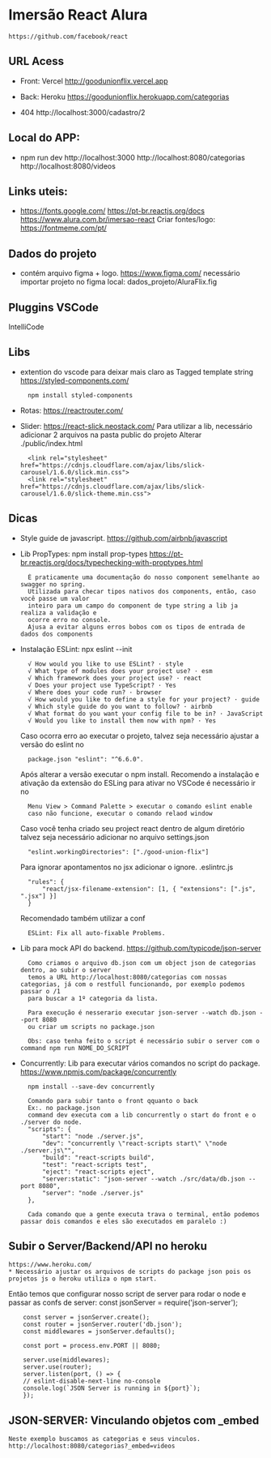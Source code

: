 # Imersão React Alura

    https://github.com/facebook/react


## URL Acess
* Front: Vercel
http://goodunionflix.vercel.app

* Back: Heroku
https://goodunionflix.herokuapp.com/categorias

* 404
http://localhost:3000/cadastro/2


## Local do APP: 
    
* npm run dev
    http://localhost:3000
    http://localhost:8080/categorias
    http://localhost:8080/videos

## Links uteis:
* 
    https://fonts.google.com/
    https://pt-br.reactjs.org/docs
    https://www.alura.com.br/imersao-react
    Criar fontes/logo:
    https://fontmeme.com/pt/

## Dados do projeto
 * contém arquivo figma + logo. https://www.figma.com/
necessário importar projeto no figma local: dados_projeto/AluraFlix.fig

## Pluggins VSCode
IntelliCode

## Libs
* extention do vscode para deixar mais claro as Tagged template string https://styled-components.com/

        npm install styled-components

* Rotas:  https://reactrouter.com/

* Slider:  https://react-slick.neostack.com/
    Para utilizar a lib, necessário adicionar 2 arquivos na pasta public do projeto
    Alterar ./public/index.html

        <link rel="stylesheet" href="https://cdnjs.cloudflare.com/ajax/libs/slick-carousel/1.6.0/slick.min.css">
        <link rel="stylesheet" href="https://cdnjs.cloudflare.com/ajax/libs/slick-carousel/1.6.0/slick-theme.min.css">


## Dicas
* Style guide de javascript.
    https://github.com/airbnb/javascript

* Lib PropTypes: npm install prop-types
    https://pt-br.reactjs.org/docs/typechecking-with-proptypes.html

        É praticamente uma documentação do nosso component semelhante ao swagger no spring.
        Utilizada para checar tipos nativos dos components, então, caso você passe um valor 
        inteiro para um campo do component de type string a lib ja realiza a validação e 
        ocorre erro no console. 
        Ajusa a evitar alguns erros bobos com os tipos de entrada de dados dos components

* Instalação ESLint: npx eslint --init

        √ How would you like to use ESLint? · style       
        √ What type of modules does your project use? · esm
        √ Which framework does your project use? · react
        √ Does your project use TypeScript? · Yes
        √ Where does your code run? · browser
        √ How would you like to define a style for your project? · guide
        √ Which style guide do you want to follow? · airbnb
        √ What format do you want your config file to be in? · JavaScript
        √ Would you like to install them now with npm? · Yes

    Caso ocorra erro ao executar o projeto, talvez seja necessário ajustar a versão do eslint no

        package.json "eslint": "^6.6.0".

    Após alterar a versão executar o npm install.
    Recomendo a instalação e ativação da extensão do ESLing 
    para ativar no VSCode é necessário ir no 

        Menu View > Command Palette > executar o comando eslint enable
        caso não funcione, executar o comando relaod window

    Caso você tenha criado seu project react dentro de algum diretório
    talvez seja necessário adicionar no arquivo settings.json 

        "eslint.workingDirectories": ["./good-union-flix"]

    Para ignorar apontamentos no jsx adicionar o ignore. .eslintrc.js
        
        "rules": {
            "react/jsx-filename-extension": [1, { "extensions": [".js", ".jsx"] }]
        }
    
    Recomendado também utilizar a conf

        ESLint: Fix all auto-fixable Problems.


* Lib para mock API do backend.
    https://github.com/typicode/json-server

        Como criamos o arquivo db.json com um object json de categorias dentro, ao subir o server 
        temos a URL http://localhost:8080/categorias com nossas categorias, já com o restfull funcionando, por exemplo podemos passar o /1
        para buscar a 1º categoria da lista.

        Para execução é nesserario executar json-server --watch db.json --port 8080
        ou criar um scripts no package.json

        Obs: caso tenha feito o script é necessário subir o server com o command npm run NOME_DO_SCRIPT

* Concurrently: Lib para executar vários comandos no script do package.
    https://www.npmjs.com/package/concurrently

        npm install --save-dev concurrently

        Comando para subir tanto o front qquanto o back
        Ex:. no package.json
        command dev executa com a lib concurrently o start do front e o ./server do node.
        "scripts": {
            "start": "node ./server.js",
            "dev": "concurrently \"react-scripts start\" \"node ./server.js\"",
            "build": "react-scripts build",
            "test": "react-scripts test",
            "eject": "react-scripts eject",
            "server:static": "json-server --watch ./src/data/db.json --port 8080",
            "server": "node ./server.js"
        },

        Cada comando que a gente executa trava o terminal, então podemos passar dois comandos e eles são executados em paralelo :) 


## Subir o Server/Backend/API no heroku
    https://www.heroku.com/
    * Necessário ajustar os arquivos de scripts do package json pois os projetos js o heroku utiliza o npm start.

Então temos que configurar nosso script de server para rodar o node e passar as confs de server:
        const jsonServer = require('json-server');

        const server = jsonServer.create();
        const router = jsonServer.router('db.json');
        const middlewares = jsonServer.defaults();

        const port = process.env.PORT || 8080;

        server.use(middlewares);
        server.use(router);
        server.listen(port, () => {
        // eslint-disable-next-line no-console
        console.log(`JSON Server is running in ${port}`);
        });


## JSON-SERVER: Vinculando objetos com _embed

    Neste exemplo buscamos as categorias e seus vinculos.
    http://localhost:8080/categorias?_embed=videos